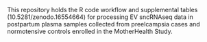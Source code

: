 This repository holds the R code workflow and supplemental tables (10.5281/zenodo.16554664) for processing EV sncRNAseq data in postpartum plasma samples collected from preelcampsia cases and normotensive controls enrolled in the MotherHealth Study.
